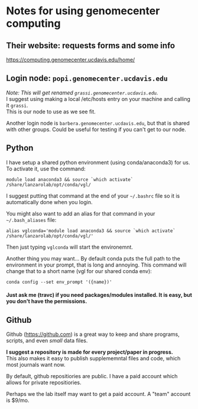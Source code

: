 # Notes for using genomecenter computing #

## Their website: requests forms and some info
https://computing.genomecenter.ucdavis.edu/home/


## Login node: `popi.genomecenter.ucdavis.edu`
*Note: This will get renamed `grassi.genomecenter.ucdavis.edu`.*  
I suggest using making a local /etc/hosts entry on your machine and calling it `grassi`.  
This is our node to use as we see fit.  

Another login node is `barbera.genomecenter.ucdavis.edu`, but that is shared with other groups.
Could be useful for testing if you can't get to our node.


## Python ##
I have setup a shared python environment (using conda/anaconda3) for us.  
To activate it, use the command:
```
module load anaconda3 && source `which activate` /share/lanzarolab/opt/conda/vgl/
```
I suggest putting that command at the end of your `~/.bashrc` file so it is automatically done when you login.


You might also want to add an alias for that command in your `~/.bash_aliases` file:
```
alias vglconda='module load anaconda3 && source `which activate` /share/lanzarolab/opt/conda/vgl/'
```
Then just typing `vglconda` will start the environemnt.


Another thing you may want...
By default conda puts the full path to the environment in your prompt, that is long and annoying.
This command will change that to a short name (vgl for our shared conda env):
```
conda config --set env_prompt '({name})'
```

#### Just ask me (travc) if you need packages/modules installed. It is easy, but you don't have the permissions. ####


## Github ##
Github (https://github.com) is a great way to keep and share programs, scripts, and even *small* data files.  

**I suggest a repository is made for every project/paper in progress.**  
This also makes it easy to publish supplememntal files and code, which most journals want now.

By default, github repositiories are public.
I have a paid account which allows for private repositiories.

Perhaps we the lab itself may want to get a paid account.  A "team" account is $9/mo.
